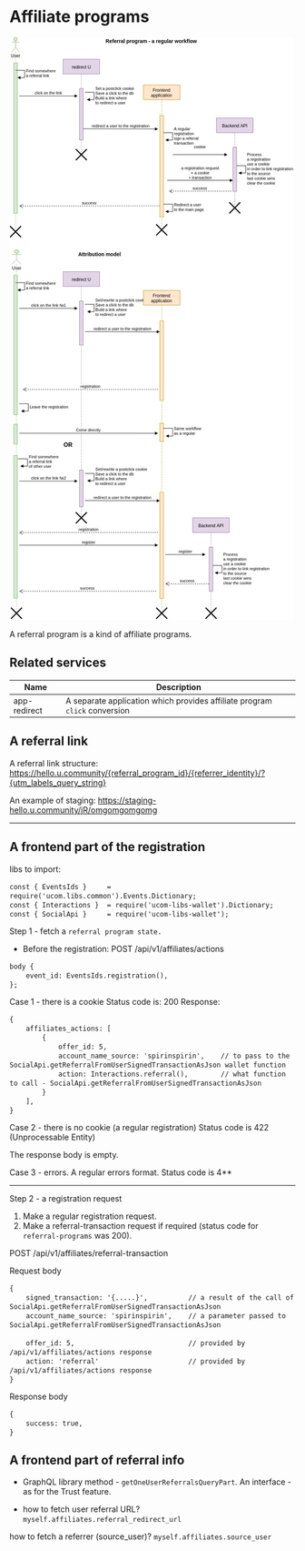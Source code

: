 # Affiliate programs

![Affiliate program workflow](https://raw.githubusercontent.com/UOSnetwork/ucom.backend/master/documentation/jpg/referral-program-workflow.jpg)

A referral program is a kind of affiliate programs.

## Related services

Name | Description
--- | ---
app-redirect | A separate application which provides affiliate program `click` conversion


## A referral link

A referral link structure:
https://hello.u.community/{referral_program_id}/{referrer_identity}/?{utm_labels_query_string}

An example of staging:
https://staging-hello.u.community/jR/omgomgomgomg

----------------------------------------------

## A frontend part of the registration
libs to import:
```
const { EventsIds }     = require('ucom.libs.common').Events.Dictionary;
const { Interactions }  = require('ucom-libs-wallet').Dictionary;
const { SocialApi }     = require('ucom-libs-wallet');
```

Step 1 - fetch a `referral program state.`

* Before the registration:
POST /api/v1/affiliates/actions
```
body {
    event_id: EventsIds.registration(),
};
```

Case 1 - there is a cookie
Status code is: 200
Response:
```
{
    affiliates_actions: [
        {
            offer_id: 5,
            account_name_source: 'spirinspirin',    // to pass to the SocialApi.getReferralFromUserSignedTransactionAsJson wallet function
            action: Interactions.referral(),        // what function to call - SocialApi.getReferralFromUserSignedTransactionAsJson
        }
    ],
}
```

Case 2 - there is no cookie (a regular registration)
Status code is 422 (Unprocessable Entity)

The response body is empty.

Case 3 - errors. A regular errors format. Status code is 4**

--------------

Step 2 - a registration request

1. Make a regular registration request.
2. Make a referral-transaction request if required (status code for `referral-programs` was 200).

POST /api/v1/affiliates/referral-transaction

Request body
```
{
    signed_transaction: '{.....}',          // a result of the call of SocialApi.getReferralFromUserSignedTransactionAsJson
    account_name_source: 'spirinspirin',    // a parameter passed to SocialApi.getReferralFromUserSignedTransactionAsJson
    
    offer_id: 5,                            // provided by /api/v1/affiliates/actions response
    action: 'referral'                      // provided by /api/v1/affiliates/actions response
}
```

Response body
```
{
    success: true,
}
```

## A frontend part of referral info

* GraphQL library method - `getOneUserReferralsQueryPart`. An interface - as for the Trust feature.

* how to fetch user referral URL?
`myself.affiliates.referral_redirect_url`

how to fetch a referrer (source_user)?
`myself.affiliates.source_user`
